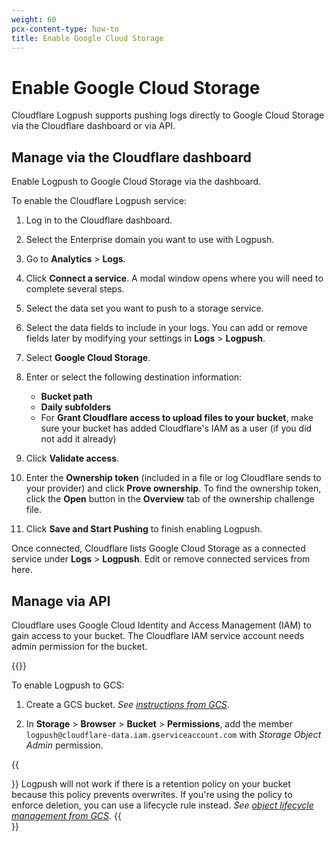 ```yaml
---
weight: 60
pcx-content-type: how-to
title: Enable Google Cloud Storage
---
```


# Enable Google Cloud Storage

Cloudflare Logpush supports pushing logs directly to Google Cloud Storage via the Cloudflare dashboard or via API.

## Manage via the Cloudflare dashboard

Enable Logpush to Google Cloud Storage via the dashboard.

To enable the Cloudflare Logpush service:

1.  Log in to the Cloudflare dashboard.

2.  Select the Enterprise domain you want to use with Logpush.

3.  Go to **Analytics** > **Logs**.

4.  Click **Connect a service**. A modal window opens where you will need to complete several steps.

5.  Select the data set you want to push to a storage service.

6.  Select the data fields to include in your logs. You can add or remove fields later by modifying your settings in **Logs** > **Logpush**.

7.  Select **Google Cloud Storage**.

8.  Enter or select the following destination information:

    - **Bucket path**
    - **Daily subfolders**
    - For **Grant Cloudflare access to upload files to your bucket**, make sure your bucket has added Cloudflare's IAM as a user (if you did not add it already)

9.  Click **Validate access**.

10. Enter the **Ownership token** (included in a file or log Cloudflare sends to your provider) and click **Prove ownership**. To find the ownership token, click the **Open** button in the **Overview** tab of the ownership challenge file.

11. Click **Save and Start Pushing** to finish enabling Logpush.

Once connected, Cloudflare lists Google Cloud Storage as a connected service under **Logs** > **Logpush**. Edit or remove connected services from here.

## Manage via API

Cloudflare uses Google Cloud Identity and Access Management (IAM) to gain access to your bucket. The Cloudflare IAM service account needs admin permission for the bucket.

{{<render file="_enable-read-permissions.md">}}

To enable Logpush to GCS:

1.  Create a GCS bucket. _See [instructions from GCS](https://cloud.google.com/storage/docs/creating-buckets#storage-create-bucket-console)_.

2.  In **Storage** > **Browser** > **Bucket** > **Permissions**, add the member `logpush@cloudflare-data.iam.gserviceaccount.com` with _Storage Object Admin_ permission.

{{<Aside type="note" header="Note">}}
Logpush will not work if there is a retention policy on your bucket because this policy prevents overwrites. If you're using the policy to enforce deletion, you can use a lifecycle rule instead. _See [object lifecycle management from GCS](https://cloud.google.com/storage/docs/lifecycle)_.
{{</Aside>}}
